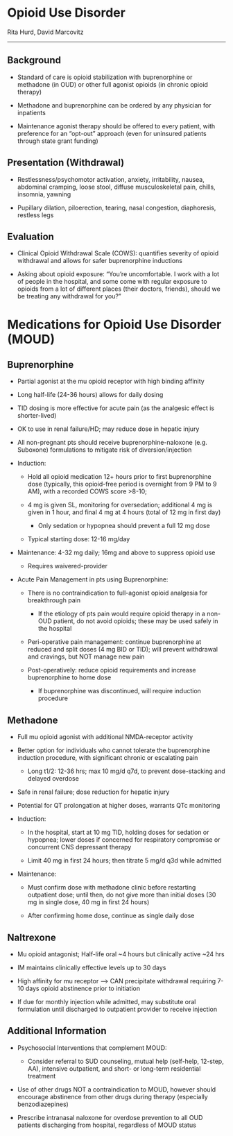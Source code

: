 # Opioid Use Disorder 

Rita Hurd, David Marcovitz

--- 

## Background

- Standard of care is opioid stabilization with buprenorphine or
    methadone (in OUD) or other full agonist opioids (in chronic opioid
    therapy)

- Methadone and buprenorphine can be ordered by any physician for
    inpatients

- Maintenance agonist therapy should be offered to every patient, with
    preference for an “opt-out” approach (even for uninsured patients
    through state grant funding)

## Presentation (Withdrawal)

- Restlessness/psychomotor activation, anxiety, irritability, nausea,
    abdominal cramping, loose stool, diffuse musculoskeletal pain,
    chills, insomnia, yawning

- Pupillary dilation, piloerection, tearing, nasal congestion,
    diaphoresis, restless legs

## Evaluation

- Clinical Opioid Withdrawal Scale (COWS): quantifies severity of
    opioid withdrawal and allows for safer buprenorphine inductions

- Asking about opioid exposure: “You’re uncomfortable. I work with a
    lot of people in the hospital, and some come with regular exposure
    to opioids from a lot of different places (their doctors, friends),
    should we be treating any withdrawal for you?”

# Medications for Opioid Use Disorder (MOUD)

## Buprenorphine

- Partial agonist at the mu opioid receptor with high binding affinity

- Long half-life (24-36 hours) allows for daily dosing

- TID dosing is more effective for acute pain (as the analgesic effect
    is shorter-lived)

- OK to use in renal failure/HD; may reduce dose in hepatic injury

- All non-pregnant pts should receive buprenorphine-naloxone (e.g.
    Suboxone) formulations to mitigate risk of diversion/injection

- Induction:

  - Hold all opioid medication 12+ hours prior to first buprenorphine
      dose (typically, this opioid-free period is overnight from 9 PM to 9
      AM), with a recorded COWS score \>8-10;

  - 4 mg is given SL, monitoring for oversedation; additional 4 mg is
      given in 1 hour, and final 4 mg at 4 hours (total of 12 mg in first
      day)

      - Only sedation or hypopnea should prevent a full 12 mg dose

  - Typical starting dose: 12-16 mg/day

- Maintenance: 4-32 mg daily; 16mg and above to suppress opioid use

  - Requires waivered-provider

- Acute Pain Management in pts using Buprenorphine:

  - There is no contraindication to full-agonist opioid analgesia for
      breakthrough pain

      - If the etiology of pts pain would require opioid therapy in a
          non-OUD patient, do not avoid opioids; these may be used safely
          in the hospital

  - Peri-operative pain management: continue buprenorphine at reduced
      and split doses (4 mg BID or TID); will prevent withdrawal and
      cravings, but NOT manage new pain

  - Post-operatively: reduce opioid requirements and increase
      buprenorphine to home dose

      - If buprenorphine was discontinued, will require induction
          procedure

## Methadone

- Full mu opioid agonist with additional NMDA-receptor activity

- Better option for individuals who cannot tolerate the buprenorphine
    induction procedure, with significant chronic or escalating pain

  - Long t1/2: 12-36 hrs; max 10 mg/d q7d, to prevent dose-stacking and
      delayed overdose

- Safe in renal failure; dose reduction for hepatic injury

- Potential for QT prolongation at higher doses, warrants QTc
    monitoring

- Induction:

  - In the hospital, start at 10 mg TID, holding doses for sedation or
      hypopnea; lower doses if concerned for respiratory compromise or
      concurrent CNS depressant therapy

  - Limit 40 mg in first 24 hours; then titrate 5 mg/d q3d while
      admitted

- Maintenance:

  - Must confirm dose with methadone clinic before restarting outpatient
      dose; until then, do not give more than initial doses (30 mg in
      single dose, 40 mg in first 24 hours)

  - After confirming home dose, continue as single daily dose

## Naltrexone

- Mu opioid antagonist; Half-life oral \~4 hours but clinically active
    \~24 hrs

- IM maintains clinically effective levels up to 30 days

- High affinity for mu receptor --\> CAN precipitate withdrawal
    requiring 7-10 days opioid abstinence prior to initiation

- If due for monthly injection while admitted, may substitute oral
    formulation until discharged to outpatient provider to receive
    injection

## Additional Information

- Psychosocial Interventions that complement MOUD:

  - Consider referral to SUD counseling, mutual help (self-help,
      12-step, AA), intensive outpatient, and short- or long-term
      residential treatment

- Use of other drugs NOT a contraindication to MOUD, however should
    encourage abstinence from other drugs during therapy (especially
    benzodiazepines)

- Prescribe intranasal naloxone for overdose prevention to all OUD
    patients discharging from hospital, regardless of MOUD status
